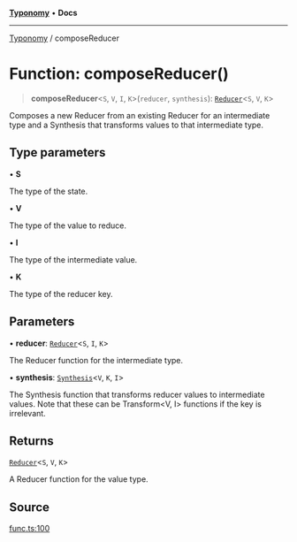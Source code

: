 [**Typonomy**](../README.md) • **Docs**

***

[Typonomy](../globals.md) / composeReducer

# Function: composeReducer()

> **composeReducer**\<`S`, `V`, `I`, `K`\>(`reducer`, `synthesis`): [`Reducer`](../type-aliases/Reducer.md)\<`S`, `V`, `K`\>

Composes a new Reducer from an existing Reducer for an intermediate type
and a Synthesis that transforms values to that intermediate type.

## Type parameters

• **S**

The type of the state.

• **V**

The type of the value to reduce.

• **I**

The type of the intermediate value.

• **K**

The type of the reducer key.

## Parameters

• **reducer**: [`Reducer`](../type-aliases/Reducer.md)\<`S`, `I`, `K`\>

The Reducer function for the intermediate type.

• **synthesis**: [`Synthesis`](../type-aliases/Synthesis.md)\<`V`, `K`, `I`\>

The Synthesis function that transforms reducer values to intermediate values.
 Note that these can be Transform<V, I> functions if the key <K> is irrelevant.

## Returns

[`Reducer`](../type-aliases/Reducer.md)\<`S`, `V`, `K`\>

A Reducer function for the value type.

## Source

[func.ts:100](https://github.com/softcraft-development/typonomy/blob/bb2812893a49ef28102ea7de2f1eb402bb8f7209/src/func.ts#L100)
